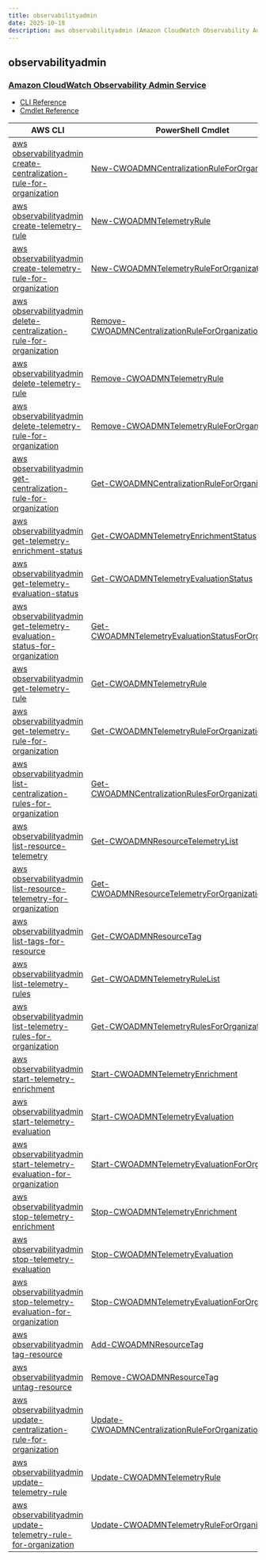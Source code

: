 ```yaml
---
title: observabilityadmin
date: 2025-10-18
description: aws observabilityadmin (Amazon CloudWatch Observability Admin Service) command/cmdlet list.
---
```


## observabilityadmin

### [Amazon CloudWatch Observability Admin Service](https://aws.amazon.com/cloudwatch/)

* [CLI Reference](https://awscli.amazonaws.com/v2/documentation/api/latest/reference/observabilityadmin/index.html)
* [Cmdlet Reference](https://docs.aws.amazon.com/powershell/latest/reference/items/ObservabilityAdmin_cmdlets.html)

|AWS CLI|PowerShell Cmdlet|
|----|----|
|[aws observabilityadmin create-centralization-rule-for-organization](https://awscli.amazonaws.com/v2/documentation/api/latest/reference/observabilityadmin/create-centralization-rule-for-organization.html)|[New-CWOADMNCentralizationRuleForOrganization](https://docs.aws.amazon.com/powershell/latest/reference/items/New-CWOADMNCentralizationRuleForOrganization.html)|
|[aws observabilityadmin create-telemetry-rule](https://awscli.amazonaws.com/v2/documentation/api/latest/reference/observabilityadmin/create-telemetry-rule.html)|[New-CWOADMNTelemetryRule](https://docs.aws.amazon.com/powershell/latest/reference/items/New-CWOADMNTelemetryRule.html)|
|[aws observabilityadmin create-telemetry-rule-for-organization](https://awscli.amazonaws.com/v2/documentation/api/latest/reference/observabilityadmin/create-telemetry-rule-for-organization.html)|[New-CWOADMNTelemetryRuleForOrganization](https://docs.aws.amazon.com/powershell/latest/reference/items/New-CWOADMNTelemetryRuleForOrganization.html)|
|[aws observabilityadmin delete-centralization-rule-for-organization](https://awscli.amazonaws.com/v2/documentation/api/latest/reference/observabilityadmin/delete-centralization-rule-for-organization.html)|[Remove-CWOADMNCentralizationRuleForOrganization](https://docs.aws.amazon.com/powershell/latest/reference/items/Remove-CWOADMNCentralizationRuleForOrganization.html)|
|[aws observabilityadmin delete-telemetry-rule](https://awscli.amazonaws.com/v2/documentation/api/latest/reference/observabilityadmin/delete-telemetry-rule.html)|[Remove-CWOADMNTelemetryRule](https://docs.aws.amazon.com/powershell/latest/reference/items/Remove-CWOADMNTelemetryRule.html)|
|[aws observabilityadmin delete-telemetry-rule-for-organization](https://awscli.amazonaws.com/v2/documentation/api/latest/reference/observabilityadmin/delete-telemetry-rule-for-organization.html)|[Remove-CWOADMNTelemetryRuleForOrganization](https://docs.aws.amazon.com/powershell/latest/reference/items/Remove-CWOADMNTelemetryRuleForOrganization.html)|
|[aws observabilityadmin get-centralization-rule-for-organization](https://awscli.amazonaws.com/v2/documentation/api/latest/reference/observabilityadmin/get-centralization-rule-for-organization.html)|[Get-CWOADMNCentralizationRuleForOrganization](https://docs.aws.amazon.com/powershell/latest/reference/items/Get-CWOADMNCentralizationRuleForOrganization.html)|
|[aws observabilityadmin get-telemetry-enrichment-status](https://awscli.amazonaws.com/v2/documentation/api/latest/reference/observabilityadmin/get-telemetry-enrichment-status.html)|[Get-CWOADMNTelemetryEnrichmentStatus](https://docs.aws.amazon.com/powershell/latest/reference/items/Get-CWOADMNTelemetryEnrichmentStatus.html)|
|[aws observabilityadmin get-telemetry-evaluation-status](https://awscli.amazonaws.com/v2/documentation/api/latest/reference/observabilityadmin/get-telemetry-evaluation-status.html)|[Get-CWOADMNTelemetryEvaluationStatus](https://docs.aws.amazon.com/powershell/latest/reference/items/Get-CWOADMNTelemetryEvaluationStatus.html)|
|[aws observabilityadmin get-telemetry-evaluation-status-for-organization](https://awscli.amazonaws.com/v2/documentation/api/latest/reference/observabilityadmin/get-telemetry-evaluation-status-for-organization.html)|[Get-CWOADMNTelemetryEvaluationStatusForOrganization](https://docs.aws.amazon.com/powershell/latest/reference/items/Get-CWOADMNTelemetryEvaluationStatusForOrganization.html)|
|[aws observabilityadmin get-telemetry-rule](https://awscli.amazonaws.com/v2/documentation/api/latest/reference/observabilityadmin/get-telemetry-rule.html)|[Get-CWOADMNTelemetryRule](https://docs.aws.amazon.com/powershell/latest/reference/items/Get-CWOADMNTelemetryRule.html)|
|[aws observabilityadmin get-telemetry-rule-for-organization](https://awscli.amazonaws.com/v2/documentation/api/latest/reference/observabilityadmin/get-telemetry-rule-for-organization.html)|[Get-CWOADMNTelemetryRuleForOrganization](https://docs.aws.amazon.com/powershell/latest/reference/items/Get-CWOADMNTelemetryRuleForOrganization.html)|
|[aws observabilityadmin list-centralization-rules-for-organization](https://awscli.amazonaws.com/v2/documentation/api/latest/reference/observabilityadmin/list-centralization-rules-for-organization.html)|[Get-CWOADMNCentralizationRulesForOrganizationList](https://docs.aws.amazon.com/powershell/latest/reference/items/Get-CWOADMNCentralizationRulesForOrganizationList.html)|
|[aws observabilityadmin list-resource-telemetry](https://awscli.amazonaws.com/v2/documentation/api/latest/reference/observabilityadmin/list-resource-telemetry.html)|[Get-CWOADMNResourceTelemetryList](https://docs.aws.amazon.com/powershell/latest/reference/items/Get-CWOADMNResourceTelemetryList.html)|
|[aws observabilityadmin list-resource-telemetry-for-organization](https://awscli.amazonaws.com/v2/documentation/api/latest/reference/observabilityadmin/list-resource-telemetry-for-organization.html)|[Get-CWOADMNResourceTelemetryForOrganizationList](https://docs.aws.amazon.com/powershell/latest/reference/items/Get-CWOADMNResourceTelemetryForOrganizationList.html)|
|[aws observabilityadmin list-tags-for-resource](https://awscli.amazonaws.com/v2/documentation/api/latest/reference/observabilityadmin/list-tags-for-resource.html)|[Get-CWOADMNResourceTag](https://docs.aws.amazon.com/powershell/latest/reference/items/Get-CWOADMNResourceTag.html)|
|[aws observabilityadmin list-telemetry-rules](https://awscli.amazonaws.com/v2/documentation/api/latest/reference/observabilityadmin/list-telemetry-rules.html)|[Get-CWOADMNTelemetryRuleList](https://docs.aws.amazon.com/powershell/latest/reference/items/Get-CWOADMNTelemetryRuleList.html)|
|[aws observabilityadmin list-telemetry-rules-for-organization](https://awscli.amazonaws.com/v2/documentation/api/latest/reference/observabilityadmin/list-telemetry-rules-for-organization.html)|[Get-CWOADMNTelemetryRulesForOrganizationList](https://docs.aws.amazon.com/powershell/latest/reference/items/Get-CWOADMNTelemetryRulesForOrganizationList.html)|
|[aws observabilityadmin start-telemetry-enrichment](https://awscli.amazonaws.com/v2/documentation/api/latest/reference/observabilityadmin/start-telemetry-enrichment.html)|[Start-CWOADMNTelemetryEnrichment](https://docs.aws.amazon.com/powershell/latest/reference/items/Start-CWOADMNTelemetryEnrichment.html)|
|[aws observabilityadmin start-telemetry-evaluation](https://awscli.amazonaws.com/v2/documentation/api/latest/reference/observabilityadmin/start-telemetry-evaluation.html)|[Start-CWOADMNTelemetryEvaluation](https://docs.aws.amazon.com/powershell/latest/reference/items/Start-CWOADMNTelemetryEvaluation.html)|
|[aws observabilityadmin start-telemetry-evaluation-for-organization](https://awscli.amazonaws.com/v2/documentation/api/latest/reference/observabilityadmin/start-telemetry-evaluation-for-organization.html)|[Start-CWOADMNTelemetryEvaluationForOrganization](https://docs.aws.amazon.com/powershell/latest/reference/items/Start-CWOADMNTelemetryEvaluationForOrganization.html)|
|[aws observabilityadmin stop-telemetry-enrichment](https://awscli.amazonaws.com/v2/documentation/api/latest/reference/observabilityadmin/stop-telemetry-enrichment.html)|[Stop-CWOADMNTelemetryEnrichment](https://docs.aws.amazon.com/powershell/latest/reference/items/Stop-CWOADMNTelemetryEnrichment.html)|
|[aws observabilityadmin stop-telemetry-evaluation](https://awscli.amazonaws.com/v2/documentation/api/latest/reference/observabilityadmin/stop-telemetry-evaluation.html)|[Stop-CWOADMNTelemetryEvaluation](https://docs.aws.amazon.com/powershell/latest/reference/items/Stop-CWOADMNTelemetryEvaluation.html)|
|[aws observabilityadmin stop-telemetry-evaluation-for-organization](https://awscli.amazonaws.com/v2/documentation/api/latest/reference/observabilityadmin/stop-telemetry-evaluation-for-organization.html)|[Stop-CWOADMNTelemetryEvaluationForOrganization](https://docs.aws.amazon.com/powershell/latest/reference/items/Stop-CWOADMNTelemetryEvaluationForOrganization.html)|
|[aws observabilityadmin tag-resource](https://awscli.amazonaws.com/v2/documentation/api/latest/reference/observabilityadmin/tag-resource.html)|[Add-CWOADMNResourceTag](https://docs.aws.amazon.com/powershell/latest/reference/items/Add-CWOADMNResourceTag.html)|
|[aws observabilityadmin untag-resource](https://awscli.amazonaws.com/v2/documentation/api/latest/reference/observabilityadmin/untag-resource.html)|[Remove-CWOADMNResourceTag](https://docs.aws.amazon.com/powershell/latest/reference/items/Remove-CWOADMNResourceTag.html)|
|[aws observabilityadmin update-centralization-rule-for-organization](https://awscli.amazonaws.com/v2/documentation/api/latest/reference/observabilityadmin/update-centralization-rule-for-organization.html)|[Update-CWOADMNCentralizationRuleForOrganization](https://docs.aws.amazon.com/powershell/latest/reference/items/Update-CWOADMNCentralizationRuleForOrganization.html)|
|[aws observabilityadmin update-telemetry-rule](https://awscli.amazonaws.com/v2/documentation/api/latest/reference/observabilityadmin/update-telemetry-rule.html)|[Update-CWOADMNTelemetryRule](https://docs.aws.amazon.com/powershell/latest/reference/items/Update-CWOADMNTelemetryRule.html)|
|[aws observabilityadmin update-telemetry-rule-for-organization](https://awscli.amazonaws.com/v2/documentation/api/latest/reference/observabilityadmin/update-telemetry-rule-for-organization.html)|[Update-CWOADMNTelemetryRuleForOrganization](https://docs.aws.amazon.com/powershell/latest/reference/items/Update-CWOADMNTelemetryRuleForOrganization.html)|

